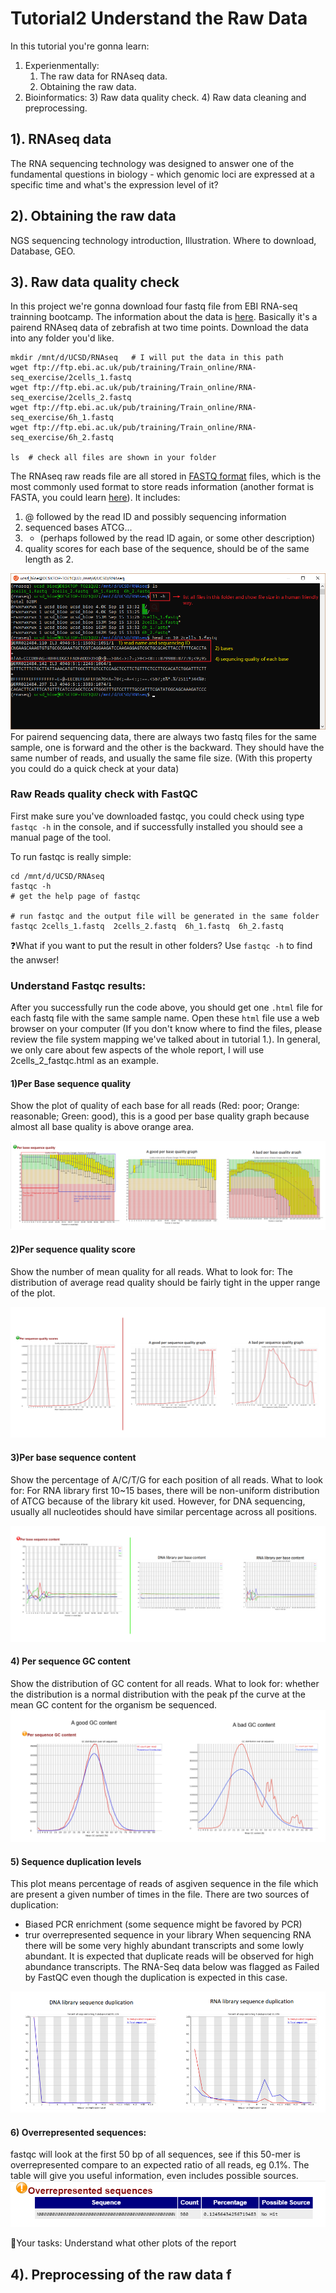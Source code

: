 # Tutorial2 Understand the Raw Data

In this tutorial you're gonna learn:
1. Experienmentally:
    1) The raw data for RNAseq data.
    2) Obtaining the raw data.
2. Bioinformatics:
    3) Raw data quality check.
    4) Raw data cleaning and preprocessing. 
    

## 1). RNAseq data
The RNA sequencing technology was designed to answer one of the fundamental questions in biology - 
which genomic loci are expressed at a specific time and what's the expression level of it? 

## 2). Obtaining the raw data 
NGS sequencing technology introduction, Illustration.
Where to download,
Database,
GEO.

## 3). Raw data quality check
In this project we're gonna download four fastq file from EBI RNA-seq trainning bootcamp. The information about the data is [here](ftp://ftp.ebi.ac.uk/pub/training/Train_online/RNA-seq_exercise/zebrafish-rna-seq.pdf). Basically it's a pairend RNAseq data of zebrafish at two time points. Download the data into any folder you'd like. 
```Shell
mkdir /mnt/d/UCSD/RNAseq   # I will put the data in this path
wget ftp://ftp.ebi.ac.uk/pub/training/Train_online/RNA-seq_exercise/2cells_1.fastq  
wget ftp://ftp.ebi.ac.uk/pub/training/Train_online/RNA-seq_exercise/2cells_2.fastq
wget ftp://ftp.ebi.ac.uk/pub/training/Train_online/RNA-seq_exercise/6h_1.fastq
wget ftp://ftp.ebi.ac.uk/pub/training/Train_online/RNA-seq_exercise/6h_2.fastq

ls  # check all files are shown in your folder 
```
The RNAseq raw reads file are all stored in [FASTQ format](https://en.wikipedia.org/wiki/FASTQ_format) files, which is the most commonly used format to store reads information (another format is FASTA, you could learn [here](https://bioinformatics.stackexchange.com/questions/14/what-is-the-difference-between-fasta-fastq-and-sam-file-formats)). It includes:
1. @ followed by the read ID and possibly sequencing information
2. sequenced bases ATCG...
3. + (perhaps followed by the read ID again, or some other description)
4. quality scores for each base of the sequence, should be of the same length as 2.

<img src="https://github.com/Irenexzwen/BIOE183/blob/master/images/fastq.png">
For pairend sequencing data, there are always two fastq files for the same sample, one is forward and the other is the backward. They should have the same number of reads, and usually the same file size. (With this property you could do a quick check at your data)

### Raw Reads quality check with FastQC
First make sure you've downloaded fastqc, you could check using type `fastqc -h` in the console, and if successfully installed you should see a manual page of the tool. 

To run fastqc is really simple:
```Shell
cd /mnt/d/UCSD/RNAseq
fastqc -h                                                               # get the help page of fastqc

# run fastqc and the output file will be generated in the same folder 
fastqc 2cells_1.fastq  2cells_2.fastq  6h_1.fastq  6h_2.fastq           
```
:question:What if you want to put the result in other folders? Use `fastqc -h` to find the anwser!

### Understand Fastqc results:
After you successfully run the code above, you should get one `.html` file for each fastq file with the same sample name. Open these `html` file use a web browser on your computer (If you don't know where to find the files, please review the file system mapping we've talked about in tutorial 1.). In general, we only care about few aspects of the whole report, I will use 2cells_2_fastqc.html as an example.

#### 1)Per Base sequence quality
Show the plot of quality of each base for all reads (Red: poor; Orange: reasonable; Green: good), this is a good per base quality graph because almost all base quality is above orange area. 


<img src="https://github.com/Irenexzwen/BIOE183/blob/master/images/fastqc_per_base_seq_quality.png">

#### 2)Per sequence quality score
Show the number of mean quality for all reads. What to look for: The distribution of average read quality should be fairly tight in the	
upper range of the plot.

<img src="https://github.com/Irenexzwen/BIOE183/blob/master/images/baseQ.png">

#### 3)Per base sequence content
Show the percentage of A/C/T/G for each position of all reads. What to look for: For RNA library first 10~15 bases, there will be non-uniform distribution of ATCG because of the library kit used. However, for DNA sequencing, usually all nucleotides should have similar percentage across all positions.

<img src="https://github.com/Irenexzwen/BIOE183/blob/master/images/basecontent.png">

#### 4) Per sequence GC content
Show the distribution of GC content for all reads. What to look for: whether the distribution is a normal distribution with the peak pf the curve at the mean GC content for the organism be sequenced. 
<img src="https://github.com/Irenexzwen/BIOE183/blob/master/images/GC.png">

#### 5) Sequence duplication levels
This plot means percentage of reads of asgiven sequence in the file which are present a given number of times in the file. There are two sources of duplication:
- Biased PCR enrichment (some sequence might be favored by PCR)
- trur overrepresented sequence in your library
When sequencing RNA there will be some very highly abundant transcripts and some lowly abundant. It is expected that duplicate reads will be observed for high abundance transcripts. The RNA-Seq data below was flagged as Failed by FastQC even though the duplication is expected in this case.

<img src="https://github.com/Irenexzwen/BIOE183/blob/master/images/dup.png">

#### 6) Overrepresented sequences:
fastqc will look at the first 50 bp of all sequences, see if this 50-mer is overrepresented compare to an expected ratio of all reads, eg 0.1%. The table will give you useful information, even includes possible sources. 
<img src="https://github.com/Irenexzwen/BIOE183/blob/master/images/over.png">

:star2:Your tasks: Understand what other plots of the report


## 4). Preprocessing of the raw data f


